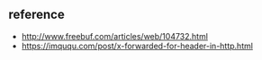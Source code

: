 ## reference

* http://www.freebuf.com/articles/web/104732.html
* https://imququ.com/post/x-forwarded-for-header-in-http.html
